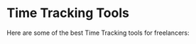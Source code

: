 # Time Tracking Tools

Here are some of the best Time Tracking tools for freelancers:


<div class="clickable-box-grid">
<ClickableBox 
    title="WordPress" 
    description="Powerful and customizable content management system for building websites." 
    link="https://wordpress.org" 
/>
<ClickableBox 
    title="Wix" 
    description="Website builder with drag-and-drop features and customizable templates." 
    link="https://www.wix.com" 
/>
<ClickableBox 
    title="Squarespace" 
    description="Build beautiful websites with Squarespace’s all-in-one platform and templates." 
    link="https://www.squarespace.com" 
/>
<ClickableBox 
    title="Webflow" 
    description="Design, build, and launch responsive websites visually with Webflow." 
    link="https://webflow.com" 
/>
<ClickableBox 
    title="Shopify" 
    description="Create your online store and sell products with Shopify’s e-commerce platform." 
    link="https://www.shopify.com" 
/>
<ClickableBox 
    title="Weebly" 
    description="Build websites easily with Weebly’s drag-and-drop builder and templates." 
    link="https://www.weebly.com" 
/>
<ClickableBox 
    title="Joomla" 
    description="Open-source content management system for building websites and online applications." 
    link="https://www.joomla.org" 
/>
<ClickableBox 
    title="Drupal" 
    description="Flexible content management system for complex websites and applications." 
    link="https://www.drupal.org" 
/>
<ClickableBox 
    title="Site123" 
    description="Simple website builder with easy-to-use tools and customizable templates." 
    link="https://www.site123.com" 
/>
<ClickableBox 
    title="BigCommerce" 
    description="E-commerce platform for creating online stores with robust features." 
    link="https://www.bigcommerce.com" 
/>
<ClickableBox 
    title="Duda" 
    description="Build responsive websites with Duda’s web design platform for professionals." 
    link="https://www.duda.co" 
/>
<ClickableBox 
    title="Carrd" 
    description="Create simple, responsive one-page websites for any purpose with Carrd." 
    link="https://carrd.co" 
/>

</div>